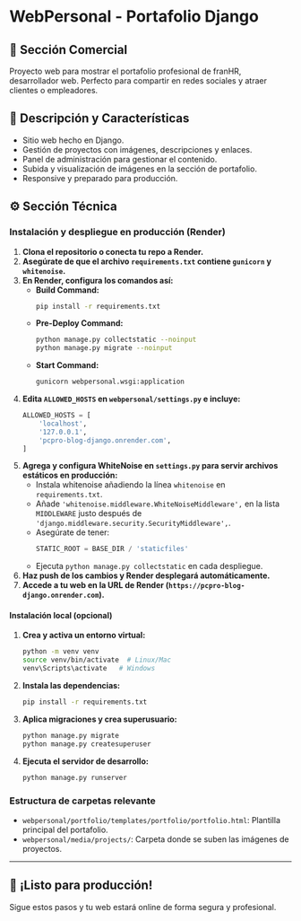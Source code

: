 # WebPersonal - Portafolio Django

## 📢 Sección Comercial
Proyecto web para mostrar el portafolio profesional de franHR, desarrollador web. Perfecto para compartir en redes sociales y atraer clientes o empleadores.

## 📝 Descripción y Características
- Sitio web hecho en Django.
- Gestión de proyectos con imágenes, descripciones y enlaces.
- Panel de administración para gestionar el contenido.
- Subida y visualización de imágenes en la sección de portafolio.
- Responsive y preparado para producción.

## ⚙️ Sección Técnica
### Instalación y despliegue en producción (Render)

1. **Clona el repositorio o conecta tu repo a Render.**
2. **Asegúrate de que el archivo `requirements.txt` contiene `gunicorn` y `whitenoise`.**
3. **En Render, configura los comandos así:**
   - **Build Command:**
     ```bash
     pip install -r requirements.txt
     ```
   - **Pre-Deploy Command:**
     ```bash
     python manage.py collectstatic --noinput
     python manage.py migrate --noinput
     ```
   - **Start Command:**
     ```bash
     gunicorn webpersonal.wsgi:application
     ```
4. **Edita `ALLOWED_HOSTS` en `webpersonal/settings.py` e incluye:**
   ```python
   ALLOWED_HOSTS = [
       'localhost',
       '127.0.0.1',
       'pcpro-blog-django.onrender.com',
   ]
   ```
5. **Agrega y configura WhiteNoise en `settings.py` para servir archivos estáticos en producción:**
   - Instala whitenoise añadiendo la línea `whitenoise` en `requirements.txt`.
   - Añade `'whitenoise.middleware.WhiteNoiseMiddleware',` en la lista `MIDDLEWARE` justo después de `'django.middleware.security.SecurityMiddleware',`.
   - Asegúrate de tener:
     ```python
     STATIC_ROOT = BASE_DIR / 'staticfiles'
     ```
   - Ejecuta `python manage.py collectstatic` en cada despliegue.
6. **Haz push de los cambios y Render desplegará automáticamente.**
7. **Accede a tu web en la URL de Render (`https://pcpro-blog-django.onrender.com`).**

#### Instalación local (opcional)

1. **Crea y activa un entorno virtual:**
   ```bash
   python -m venv venv
   source venv/bin/activate  # Linux/Mac
   venv\Scripts\activate   # Windows
   ```
2. **Instala las dependencias:**
   ```bash
   pip install -r requirements.txt
   ```
3. **Aplica migraciones y crea superusuario:**
   ```bash
   python manage.py migrate
   python manage.py createsuperuser
   ```
4. **Ejecuta el servidor de desarrollo:**
   ```bash
   python manage.py runserver
   ```

### Estructura de carpetas relevante
- `webpersonal/portfolio/templates/portfolio/portfolio.html`: Plantilla principal del portafolio.
- `webpersonal/media/projects/`: Carpeta donde se suben las imágenes de proyectos.

---

## 🚀 ¡Listo para producción!
Sigue estos pasos y tu web estará online de forma segura y profesional.
